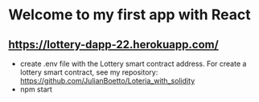 # Welcome to my first app with React

## https://lottery-dapp-22.herokuapp.com/ ##

- create .env file with the Lottery smart contract address. For create a lottery smart contract, see my repository: https://github.com/JulianBoetto/Loteria_with_solidity
- npm start